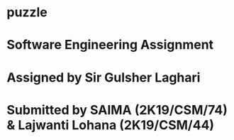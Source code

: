 # puzzle
# Software Engineering Assignment 
# Assigned by Sir Gulsher Laghari
# Submitted by SAIMA (2K19/CSM/74) & Lajwanti Lohana (2K19/CSM/44) 
